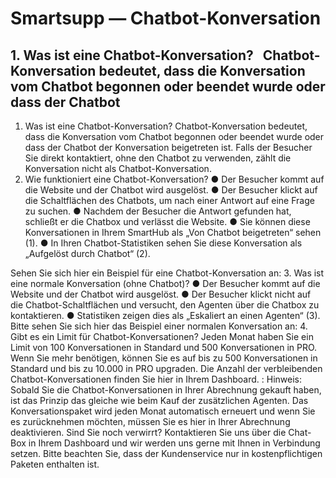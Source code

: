 # Smartsupp — Chatbot-Konversation
## 1. Was ist eine Chatbot-Konversation?   Chatbot-Konversation bedeutet, dass die Konversation vom Chatbot begonnen oder beendet wurde oder dass der Chatbot 
1. Was ist eine Chatbot-Konversation?
Chatbot-Konversation bedeutet, dass die Konversation vom Chatbot begonnen oder beendet wurde oder dass der Chatbot der Konversation beigetreten ist. Falls der Besucher Sie direkt kontaktiert, ohne den Chatbot zu verwenden, zählt die Konversation nicht als Chatbot-Konversation.
2. Wie funktioniert eine Chatbot-Konversation?
● Der Besucher kommt auf die Website und der Chatbot wird ausgelöst.
● Der Besucher klickt auf die Schaltflächen des Chatbots, um nach einer Antwort auf eine Frage zu suchen.
● Nachdem der Besucher die Antwort gefunden hat, schließt er die Chatbox und verlässt die Website.
● Sie können diese Konversationen in Ihrem SmartHub als „Von Chatbot beigetreten“ sehen (1).
● In Ihren Chatbot-Statistiken sehen Sie diese Konversation als „Aufgelöst durch Chatbot“ (2).

Sehen Sie sich hier ein Beispiel für eine Chatbot-Konversation an:
3. Was ist eine normale Konversation (ohne Chatbot)?
● Der Besucher kommt auf die Website und der Chatbot wird ausgelöst.
● Der Besucher klickt nicht auf die Chatbot-Schaltflächen und versucht, den Agenten über die Chatbox zu kontaktieren.
● Statistiken zeigen dies als „Eskaliert an einen Agenten“ (3).
Bitte sehen Sie sich hier das Beispiel einer normalen Konversation an: 
4. Gibt es ein Limit für Chatbot-Konversationen?
Jeden Monat haben Sie ein Limit von 100 Konversationen in Standard und 500 Konversationen in PRO. Wenn Sie mehr benötigen, können Sie es auf bis zu 500 Konversationen in Standard und bis zu 10.000 in PRO upgraden. Die Anzahl der verbleibenden Chatbot-Konversationen finden Sie hier in Ihrem Dashboard.
: 
Hinweis: Sobald Sie die Chatbot-Konversationen in Ihrer Abrechnung gekauft haben, ist das Prinzip das gleiche wie beim Kauf der zusätzlichen Agenten. Das Konversationspaket wird jeden Monat automatisch erneuert und wenn Sie es zurücknehmen möchten, müssen Sie es hier in Ihrer Abrechnung deaktivieren.
Sind Sie noch verwirrt? Kontaktieren Sie uns über die Chat-Box in Ihrem Dashboard und wir werden uns gerne mit Ihnen in Verbindung setzen. Bitte beachten Sie, dass der Kundenservice nur in kostenpflichtigen Paketen enthalten ist.

